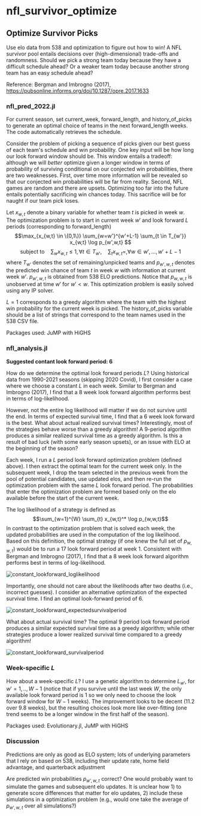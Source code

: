 # nfl_survivor_optimize

## Optimize Survivor Picks

Use elo data from 538 and optimization to figure out how to win! A NFL survivor pool entails decisions over (high-dimensional) trade-offs and randomness. Should we pick a strong team today because they have a difficult schedule ahead? Or a weaker team today because another strong team has an easy schedule ahead?

Reference: Bergman and Imbrogno (2017), https://pubsonline.informs.org/doi/10.1287/opre.2017.1633

### nfl_pred_2022.jl
For current season, set current_week, forward_length, and history_of_picks to generate an optimal choice of teams in the next forward_length weeks. The code automatically retrieves the schedule.

Consider the problem of picking a sequence of picks given our best guess of each team's schedule and win probability. One key input will be how long our look forward window should be. This window entails a tradeoff: although we will _better_ optimize given a longer window in terms of probability of surviving conditional on our conjected win probabilities, there are two weaknesses. First, over time more information will be revealed so that our conjected win probabilities will be far from reality. Second, NFL games are random and there are upsets. Optimizing too far into the future entails potentially sacrificing win chances today. This sacrifice will be for naught if our team pick loses.

Let $x_{w,t}$ denote a binary variable for whether team $t$ is picked in week $w$. The optimization problem is to start in current week $w'$ and look forward $L$ periods (corresponding to forward_length)
$$\max_{x_{w,t} \in \{0,1\}} \sum_{w=w'}^{w'+L-1} \sum_{t \in T_{w'}} x_{w,t} \log p_{w',w,t} $$
$$\text{subject to} \quad \sum_{w} x_{w,t} \leq 1, \forall t \in T_{w'}, \quad  \sum_{t} x_{w,t} = ,  \forall w \in w',...,w'+L-1$$
where $T_{w'}$ denotes the set of remaining/unpicked teams and $p_{w',w,t}$ denotes the predicted win chance of team $t$ in week $w$ with information at current week $w'$. $p_{w',w,t}$ is obtained from 538 ELO predictions. Notice that $p_{w,w,t}$ is unobserved at time $w'$ for $w' < w$. This optimization problem is easily solved using any IP solver.

$L=1$ corresponds to a greedy algorithm where the team with the highest win probability for the current week is picked. The history_of_picks variable should be a list of strings that correspond to the team names used in the 538 CSV file.

Packages used: JuMP with HiGHS

### nfl_analysis.jl
**Suggested contant look forward period: 6**

How do we determine the optimal look forward periods $L$? Using historical data from 1990-2021 seasons (skipping 2020 Covid), I first consider a case where we choose a constant $L$ in each week. Similar to Bergman and Imbrogno (2017), I find that a 8 week look forward algorithm performs best in terms of log-likelihood. 

However, not the entire log likelihood will matter if we do not survive until the end. In terms of expected survival time, I find that a 6 week look forward is the best. What about actual realized survival times? Interestingly, most of the strategies behave worse than a greedy algorithm! A 9-period algorithm produces a similar realized survival time as a greedy algorithm. Is this a result of bad luck (with some early season upsets), or an issue with ELO at the beginning of the season?

Each week, I run a $L$ period look forward optimization problem (defined above). I then extract the optimal team for the current week only. In the subsequent week, I drop the team selected in the previous week from the pool of potential candidates, use updated elos, and then re-run the optimization problem with the same $L$ look forward period. The probabilities that enter the optimization problem are formed based only on the elo available before the start of the current week.

The log likelihood of a strategy is defined as
$$\sum_{w=1}^{W} \sum_{t} x_{w,t}^* \log p_{w,w,t}$$ 
In contrast to the optimization problem that is solved each week, the updated probabilities are used in the computation of the log likelihood. Based on this definition, the optimal strategy (if one knew the full set of $p_{w,w,t}$) would be to run a 17 look forward period at week 1. Consistent with Bergman and Imbrogno (2017), I find that a 8 week look forward algorithm performs best in terms of log-likelihood. 

![constant_lookforward_loglikelihood](https://user-images.githubusercontent.com/57815640/189217027-1c3f2fb9-6dbd-4c26-a0fd-8513fd1d6186.png)

Importantly, one should not care about the likelihoods after two deaths (i.e., incorrect guesses). I consider an alternative optimization of the expected survival time. I find an optimal look-forward period of 6.

![constant_lookforward_expectedsurvivalperiod](https://user-images.githubusercontent.com/57815640/189270574-10d57818-e69e-4b34-b90c-f772888e15f1.png)

What about actual survival time? The optimal 9 period look forward period produces a similar expected survival time as a greedy algorithm; while other strategies produce a lower realized survival time compared to a greedy algorithm!

![constant_lookforward_survivalperiod](https://user-images.githubusercontent.com/57815640/189229633-01012861-b658-4510-9ea0-50ab55a830cc.png)

### Week-specific $L$
How about a week-specific $L$? I use a genetic algorithm to determine $L_{w'}$, for $w'=1,..,W-1$ (notice that if you survive until the last week $W$, the only available look forward period is 1 so we only need to choose the look forward window for $W-1$ weeks). The improvement looks to be decent (11.2 over 9.8 weeks), but the resulting choices look more like over-fitting (one trend seems to be a longer window in the first half of the season).

Packages used: Evolutionary.jl, JuMP with HiGHS

### Discussion
Predictions are only as good as ELO system; lots of underlying parameters that I rely on based on 538, including their update rate, home field advantage, and quarterback adjustment

Are predicted win probabilities $p_{w',w,t}$ correct? One would probably want to simulate the games and subsequent elo updates. It is unclear how 1) to generate score differences that matter for elo updates, 2) include these simulations in a optimization problem (e.g., would one take the average of $p_{w',w,t}$ over all simulations?)



